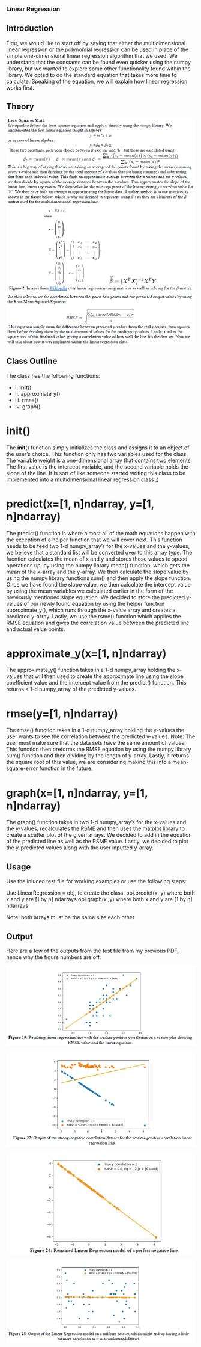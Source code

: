 ### Linear Regression 

## Introduction
First, we would like to start off by saying that either the multidimensional linear regression or the polynomial regression can be used in place of the simple one-dimensional linear regression algorithm that we used. We understand that the constants can be found even quicker using the numpy library, but we wanted to explore some other functionality found within the library. We opted to do the standard equation that takes more time to calculate.  Speaking of the equation, we will explain how linear regression works first. 

## Theory
![](images/theory.PNG)
![](images/theoryLinear2.PNG)

## Class Outline 
The class has the following functions: 
 - i.   __init__()
 - ii.  approximate_y()
 - iii. rmse()
 - iv.  graph()

# __init__()
The __init__() function simply initializes the class and assigns it to an object of the user’s choice. This function only has two variables used for the class. The variable weight is a one-dimensional array that contains two elements. The first value is the intercept variable, and the second variable holds the slope of the line. It is sort of like someone started writing this class to be implemented into a multidimensional linear regression class ;)

# predict(x=[1, n]ndarray, y=[1, n]ndarray)
The predict() function is where almost all of the math equations happen with the exception of a helper function that we will cover next. This function needs to be feed two 1-d numpy_array’s for the x-values and the y-values, we believe that a standard list will be converted over to this array type. The fucntion calculates the mean of x and y and stores those values to speed operations up, by using the numpy library mean() function, which gets the mean of the x-array and the y-array. We then calculate the slope value by using the numpy library functions sum() and then apply the slope function. Once we have found the slope value, we then calculate the intercept value by using the mean variables we calculated earlier in the form of the previously mentioned slope equation. We decided to store the predicted y-values of our newly found equation by using the helper function approximate_y(), which runs through the x-value array and creates a predicted y-array. Lastly, we use the rsme() function which applies the RMSE equation and gives the correlation value between the predicted line and actual value points.

# approximate_y(x=[1, n]ndarray)
The approximate_y() function takes in a 1-d numpy_array holding the x-values that will then used to create the approximate line using the slope coefficient value and the intercept value from the predict() function. This returns a 1-d numpy_array of the predicted y-values. 

# rmse(y=[1, n]ndarray)
The rmse() function takes in a 1-d numpy_array holding the y-values the user wants to see the correlation between the predicted y-values. 
Note: The user must make sure that the data sets have the same amount of values. This function then preforms the RMSE equation by using the numpy library sum() function and then dividing by the length of y-array. Lastly, it returns the square root of this value, we are considering making this into a mean-square-error function in the future. 

# graph(x=[1, n]ndarray, y=[1, n]ndarray) 
The graph() function takes in two 1-d numpy_array’s for the x-values and the y-values, recalculates the RSME and then uses the matplot library to create a scatter plot of the given arrays. We decided to add in the equation of the predicted line as well as the RSME value. Lastly, we decided to plot the y-predicted values along with the user inputted y-array.

## Usage
Use the inluced test file for working examples or use the following steps: 

Use LinearRegression = obj, to create the class. 
obj.predict(x, y) where both x and y are [1 by n] ndarrays
obj.graph(x ,y) where both x and y are [1 by n] ndarrays

Note: both arrays must be the same size each other

## Output 
Here are a few of the outputs from the test file from my previous PDF, hence why the figure numbers are off.

![](images/linearout1.PNG)

![](images/linearout2.PNG)

![](images/linearout3.PNG)

![](images/linearout4.PNG)
